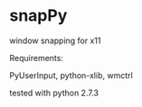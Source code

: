 snapPy
======


window snapping for x11


Requirements:

PyUserInput,
python-xlib,
wmctrl


tested with python 2.7.3
